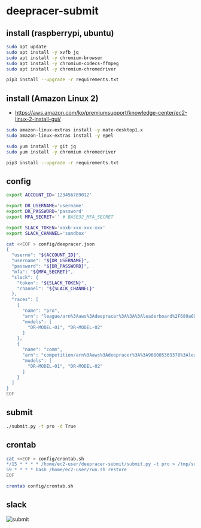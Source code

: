 # deepracer-submit

## install (raspberrypi, ubuntu)

```bash
sudo apt update
sudo apt install -y xvfb jq
sudo apt install -y chromium-browser
sudo apt install -y chromium-codecs-ffmpeg
sudo apt install -y chromium-chromedriver

pip3 install --upgrade -r requirements.txt
```

## install (Amazon Linux 2)

* <https://aws.amazon.com/ko/premiumsupport/knowledge-center/ec2-linux-2-install-gui/>

```bash
sudo amazon-linux-extras install -y mate-desktop1.x
sudo amazon-linux-extras install -y epel

sudo yum install -y git jq
sudo yum install -y chromium chromedriver

pip3 install --upgrade -r requirements.txt
```

## config

```bash
export ACCOUNT_ID='123456789012'

export DR_USERNAME='username'
export DR_PASSWORD='password'
export MFA_SECRET='' # BASE32_MFA_SECRET

export SLACK_TOKEN='xoxb-xxx-xxx-xxx'
export SLACK_CHANNEL='sandbox'
```

```bash
cat <<EOF > config/deepracer.json
{
  "userno": "${ACCOUNT_ID}",
  "username": "${DR_USERNAME}",
  "password": "${DR_PASSWORD}",
  "mfa": "${MFA_SECRET}",
  "slack": {
    "token": "${SLACK_TOKEN}",
    "channel": "${SLACK_CHANNEL}"
  },
  "races": [
    {
      "name": "pro",
      "arn": "league/arn%3Aaws%3Adeepracer%3A%3A%3Aleaderboard%2F689a6905-08c6-4589-b609-c54eca7ffd9e",
      "models": [
        "DR-MODEL-01", "DR-MODEL-02"
      ]
    },
    {
      "name": "comm",
      "arn": "competition/arn%3Aaws%3Adeepracer%3A%3A968005369378%3Aleaderboard%2F4fce8098-0a1f-4730-9fae-58c26397c043",
      "models": [
        "DR-MODEL-01", "DR-MODEL-02"
      ]
    }
  ]
}
EOF
```

## submit

```bash
./submit.py -t pro -d True
```

## crontab

```bash
cat <<EOF > config/crontab.sh
*/15 * * * * /home/ec2-user/deepracer-submit/submit.py -t pro > /tmp/submit-pro.log 2>&1
59 * * * * bash /home/ec2-user/run.sh restore
EOF
```

```bash
crontab config/crontab.sh
```

## slack

![submit](./images/submit-tt.png)
